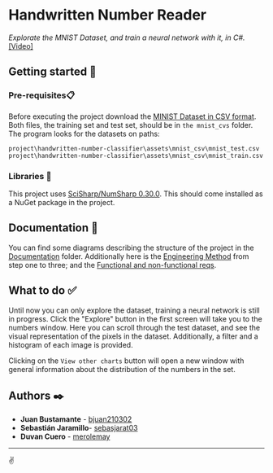 # Handwritten Number Reader

_Explorate the MNIST Dataset, and train a neural network with it, in C#._ [[Video]](https://drive.google.com/file/d/1-189jP2HIwKbnGAFmJQUmuqVykKZarnW/view?usp=sharing)

## Getting started 🚀

### Pre-requisites📋

Before executing the project download the [MINIST Dataset in CSV format](https://www.kaggle.com/oddrationale/mnist-in-csv). Both files, the training set and test set, should be in `the mnist_cvs` folder. The program looks for the datasets on paths:

```
project\handwritten-number-classifier\assets\mnist_csv\mnist_test.csv
project\handwritten-number-classifier\assets\mnist_csv\mnist_train.csv
```

### Libraries 🔧

This project uses [SciSharp/NumSharp 0.30.0](https://github.com/SciSharp/NumSharp). This should come installed as a NuGet package in the project.

## Documentation 📄

You can find some diagrams describing the structure of the project in the [Documentation](./Documentation/) folder. Additionally here is the [Engineering Method](https://drive.google.com/file/d/1LLQiy0oebz8SKDufRh-REl0oxAb6c0Rb/view?usp=sharing) from step one to three; and the [Functional and non-functional reqs](https://drive.google.com/file/d/17Ye1W7G4jEckY-LpDEtnvRtbsKSA-sio/view?usp=sharing).



## What to do ✅

Until now you can only explore the dataset, training a neural network is still in progress. Click the "Explore" button in the first screen will take you to the numbers window. Here you can scroll through the test dataset, and see the visual representation of the pixels in the dataset. Additionally, a filter and a histogram of each image is provided.

Clicking on the `View other charts` button will open a new window with general information about the distribution of the numbers in the set.

## Authors ✒️

* **Juan Bustamante** - [bjuan210302](https://github.com/bjuan210302)
* **Sebastián Jaramillo**- [sebasjarat03](https://github.com/sebasjarat03)
* **Duvan Cuero** - [merolemay](https://github.com/merolemay)

---
✌️
